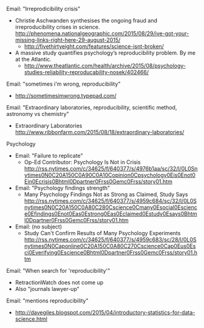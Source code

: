 Email: "Irreprodicibility crisis"
* Christie Aschwanden synthesises the ongoing fraud and irreproducibility crises in science. http://phenomena.nationalgeographic.com/2015/08/29/ive-got-your-missing-links-right-here-29-august-2015/
  * http://fivethirtyeight.com/features/science-isnt-broken/
* A massive study quantifies psychology’s reproducibility problem. By me at the Atlantic.
  * http://www.theatlantic.com/health/archive/2015/08/psychology-studies-reliability-reproducability-nosek/402466/

Email: "sometimes i'm wrong, reproducibility"
* http://sometimesimwrong.typepad.com/

Email: "Extraordinary laboratories, reproducibility, scientific method, astronomy vs chemistry"
* Extraordinary Laboratories http://www.ribbonfarm.com/2015/08/18/extraordinary-laboratories/

Psychology
* Email: "Failure to replicate"
  * Op-Ed Contributor: Psychology Is Not in Crisis http://rss.nytimes.com/c/34625/f/640377/s/4976b1aa/sc/32/l/0L0Snytimes0N0C20A150C0A90C0A10Copinion0Cpsychology0Eis0Enot0Ein0Ecrisis0Bhtml0Dpartner0Frss0Gemc0Frss/story01.htm
* Email: "Psychology findings strength"
  * Many Psychology Findings Not as Strong as Claimed, Study Says http://rss.nytimes.com/c/34625/f/640377/s/4959c684/sc/32/l/0L0Snytimes0N0C20A150C0A80C280Cscience0Cmany0Esocial0Escience0Efindings0Enot0Eas0Estrong0Eas0Eclaimed0Estudy0Esays0Bhtml0Dpartner0Frss0Gemc0Frss/story01.htm
* Email: (no subject)
  * Study Can't Confirm Results of Many Psychology Experiments http://rss.nytimes.com/c/34625/f/640377/s/4959c683/sc/28/l/0L0Snytimes0N0Caponline0C20A150C0A80C270Cscience0Cap0Eus0Esci0Everifying0Escience0Bhtml0Dpartner0Frss0Gemc0Frss/story01.htm

Email: "When search for 'reproducibility'"
* RetractionWatch does not come up
* Also "journals lawyer-up"

Email: "mentions reproducibility"
* http://davegiles.blogspot.com/2015/04/introductory-statistics-for-data-science.html